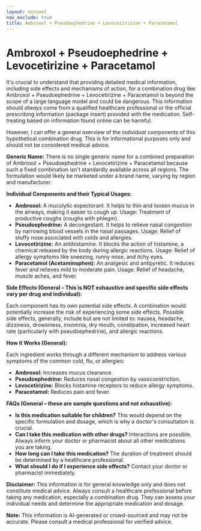```yaml
---
layout: minimal
nav_exclude: true
title: Ambroxol + Pseudoephedrine + Levocetirizine + Paracetamol
---
```


# Ambroxol + Pseudoephedrine + Levocetirizine + Paracetamol

It's crucial to understand that providing detailed medical information, including side effects and mechanisms of action, for a combination drug like Ambroxol + Pseudoephedrine + Levocetirizine + Paracetamol is beyond the scope of a large language model and could be dangerous.  This information should *always* come from a qualified healthcare professional or the official prescribing information (package insert) provided with the medication.  Self-treating based on information found online can be harmful.


However, I can offer a general overview of the *individual* components of this hypothetical combination drug. This is for informational purposes only and should not be considered medical advice.

**Generic Name:**  There is no single generic name for a combined preparation of Ambroxol + Pseudoephedrine + Levocetirizine + Paracetamol because such a fixed combination isn't standardly available across all regions. The formulation would likely be marketed under a brand name, varying by region and manufacturer.

**Individual Components and their Typical Usages:**

* **Ambroxol:**  A mucolytic expectorant.  It helps to thin and loosen mucus in the airways, making it easier to cough up.  Usage:  Treatment of productive coughs (coughs with phlegm).
* **Pseudoephedrine:** A decongestant. It helps to relieve nasal congestion by narrowing blood vessels in the nasal passages. Usage: Relief of stuffy nose associated with colds and allergies.
* **Levocetirizine:** An antihistamine.  It blocks the action of histamine, a chemical released by the body during allergic reactions. Usage:  Relief of allergy symptoms like sneezing, runny nose, and itchy eyes.
* **Paracetamol (Acetaminophen):** An analgesic and antipyretic. It reduces fever and relieves mild to moderate pain.  Usage:  Relief of headache, muscle aches, and fever.


**Side Effects (General –  This is NOT exhaustive and specific side effects vary per drug and individual):**

Each component has its own potential side effects.  A combination would potentially increase the risk of experiencing some side effects.  Possible side effects, generally,  include but are not limited to: nausea, headache, dizziness, drowsiness, insomnia, dry mouth, constipation, increased heart rate (particularly with pseudoephedrine), and allergic reactions.

**How it Works (General):**

Each ingredient works through a different mechanism to address various symptoms of the common cold, flu, or allergies:

* **Ambroxol:**  Increases mucus clearance.
* **Pseudoephedrine:**  Reduces nasal congestion by vasoconstriction.
* **Levocetirizine:**  Blocks histamine receptors to reduce allergy symptoms.
* **Paracetamol:**  Reduces pain and fever.

**FAQs (General – these are sample questions and not exhaustive):**

* **Is this medication suitable for children?**  This would depend on the specific formulation and dosage, which is why a doctor's consultation is crucial.
* **Can I take this medication with other drugs?**  Interactions are possible.  Always inform your doctor or pharmacist about all other medications you are taking.
* **How long can I take this medication?**  The duration of treatment should be determined by a healthcare professional.
* **What should I do if I experience side effects?**  Contact your doctor or pharmacist immediately.

**Disclaimer:** This information is for general knowledge only and does not constitute medical advice.  Always consult a healthcare professional before taking any medication, especially a combination drug.  They can assess your individual needs and determine the appropriate medication and dosage.


**Note:** This information is AI-generated or crowd-sourced and may not be accurate. Please consult a medical professional for verified advice.
